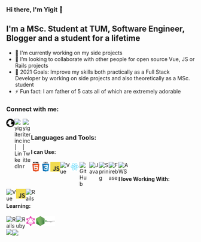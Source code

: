 ### Hi there, I'm Yigit 👋

## I'm a MSc. Student at TUM, Software Engineer, Blogger and a student for a lifetime

- 🔭  I'm currently working on my side projects
- 👯  I’m looking to collaborate with other people for open source Vue, JS or Rails projects
- 🥅  2021 Goals: Improve my skills both practically as a Full Stack Developer by working on side projects and also theoretically as a MSc. student
- ⚡ Fun fact: I am father of 5 cats all of which are extremely adorable 

### Connect with me:

[<img align="left" alt="erinc.io" width="22px" src="https://raw.githubusercontent.com/iconic/open-iconic/master/svg/globe.svg" />][website]
[<img align="left" alt="yigiterinc | LinkedIn" width="22px" src="https://cdn.jsdelivr.net/npm/simple-icons@v3/icons/linkedin.svg" />][linkedin]
[<img align="left" alt="yigiterinc | Twitter" width="22px" src="https://cdn.jsdelivr.net/npm/simple-icons@v3/icons/twitter.svg" />][twitter]

<br />

### Languages and Tools:

#### I can Use:
<img align="left" alt="HTML5" width="26px" src="https://raw.githubusercontent.com/github/explore/80688e429a7d4ef2fca1e82350fe8e3517d3494d/topics/html/html.png" />
<img align="left" alt="CSS3" width="26px" src="https://raw.githubusercontent.com/github/explore/80688e429a7d4ef2fca1e82350fe8e3517d3494d/topics/css/css.png" />
<img align="left" alt="JavaScript" width="26px" src="https://raw.githubusercontent.com/github/explore/80688e429a7d4ef2fca1e82350fe8e3517d3494d/topics/javascript/javascript.png" />
<img align="left" alt="Vue" width="26px" src="https://pics.freeicons.io/uploads/icons/png/191213921552037062-512.png" />
<img align="left" alt="React" width="26px" src="https://raw.githubusercontent.com/github/explore/80688e429a7d4ef2fca1e82350fe8e3517d3494d/topics/react/react.png"/>
<img align="left" alt="GitHub" width="26px" src="https://pics.freeicons.io/uploads/icons/png/9484177861548141924-512.png" />
<img align="left" alt="Java" width="26px" src="https://pics.freeicons.io/uploads/icons/png/378554371540553613-512.png"/>
<img align="left" alt="Spring" width="26px" src="https://pics.freeicons.io/uploads/icons/png/11755973651551952107-512.png"/>
<img align="left" alt="Firebase" width="26px" src="https://pics.freeicons.io/uploads/icons/png/6247864081536298180-512.png"/>
<img align="left" alt="AWS" width="26px" src="https://pics.freeicons.io/uploads/icons/png/18181230061536126577-512.png"/>
<br />

#### I love Working With:
<img align="left" alt="Vue" width="26px" src="https://pics.freeicons.io/uploads/icons/png/191213921552037062-512.png" />
<img align="left" alt="JavaScript" width="26px" src="https://raw.githubusercontent.com/github/explore/80688e429a7d4ef2fca1e82350fe8e3517d3494d/topics/javascript/javascript.png" />
<img align="left" alt="Rails" width="26px" src="https://pics.freeicons.io/uploads/icons/png/2219791841551942639-512.png" />

<br />

#### Learning:
<img align="left" alt="Rails" width="26px" src="https://pics.freeicons.io/uploads/icons/png/2219791841551942639-512.png" />
<img align="left" alt="Ruby" width="26px" src="https://pics.freeicons.io/uploads/icons/png/4090158241551942644-512.png" />
<img align="left" alt="GraphQL" width="26px" src="https://raw.githubusercontent.com/github/explore/80688e429a7d4ef2fca1e82350fe8e3517d3494d/topics/graphql/graphql.png" />
<img align="left" alt="Node.js" width="26px" src="https://raw.githubusercontent.com/github/explore/80688e429a7d4ef2fca1e82350fe8e3517d3494d/topics/nodejs/nodejs.png" />
<img align="left" alt="MongoDB" width="26px" src="https://raw.githubusercontent.com/github/explore/80688e429a7d4ef2fca1e82350fe8e3517d3494d/topics/mongodb/mongodb.png" />

<br />
<br />

<img align="left" src="https://my-readme-stats-yigiterinc.vercel.app/api?username=yigiterinc&show_icons=true&hide_border=true&theme=synthwave" />
<img align="center" src="https://my-readme-stats-yigiterinc.vercel.app/api/top-langs/?username=yigiterinc&layout=compact&theme=synthwave" />

[website]: https://erinc.io
[linkedin]: https://linkedin.com/in/yigit-erinc/
[twitter]: https://twitter.com/erinccodes

